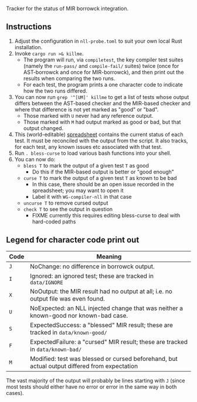 Tracker for the status of MIR borrowck integration.

## Instructions

1. Adjust the configuration in `nll-probe.toml` to suit your own local Rust installation.
2. Invoke `cargo run >& killme`.
    - The program will run, via `compiletest`, the key compiler test suites
      (namely the `run-pass/` and `compile-fail/` suites) twice (once for
      AST-borrowck and once for MIR-borrowck), and then print out the
      results when comparing the two runs.
    - For each test, the program prints a one character code to indicate how
      the two runs differed.
3. You can now run `grep '^[UM]' killme` to get a list of tests whose output differs
   between the AST-based checker and the MIR-based checker and where that difference is
   not yet marked as "good" or "bad".
    - Those marked with `U` never had any reference output.
    - Those marked with `M` had output marked as good or bad, but that output changed.
4. This (world-editable) [spreadsheet][] contains the current status of each test.
   It must be reconciled with the output from the script. It also tracks, for each test,
   any known issues etc associated with that test.
5. Run `. bless-curse` to load various bash functions into your shell.
6. You can now do:
    - `bless T` to mark the output of a given test `T` as good
        - Do this if the MIR-based output is better or "good enough"
    - `curse T` to mark the output of a given test `T` as known to be bad
        - In this case, there should be an open issue recorded in the
          spreadsheet; you may want to open it
        - Label it with `WG-compiler-nll` in that case
    - `uncurse T` to remove cursed output
    - `check T` to see the output in question
        - FIXME currently this requires editing bless-curse to deal with hard-coded paths

[spreadsheet]: https://docs.google.com/spreadsheets/d/1iya_U_t69tDviWj1bFc2dLzuNTVY0XTN1nBrN2MS62g/edit#gid=80171211

## Legend for character code print out

Code|Meaning
----|--------------
`J` |NoChange: no difference in borrowck output.
`I` |Ignored: an ignored test; these are tracked in `data/IGNORE`
`X` |NoOutput: the MIR result had no output at all; i.e. no output file was even found.
`U` |NoExpected: an NLL injected change that was neither a known-good nor known-bad case.
`S` |ExpectedSuccess: a "blessed" MIR result; these are tracked in `data/known-good/`
`F` |ExpectedFailure: a "cursed" MIR result; these are tracked in `data/known-bad/`
`M` |Modified: test was blessed or cursed beforehand, but actual output differed from expectation

The vast majority of the output will probably be lines starting with
`J` (since most tests should either have no error or error in the same
way in both cases).

